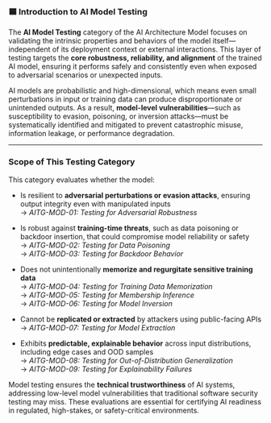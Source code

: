 
### 🟦 Introduction to AI Model Testing

The **AI Model Testing** category of the AI Architecture Model focuses on validating the intrinsic properties and behaviors of the model itself—independent of its deployment context or external interactions. This layer of testing targets the **core robustness, reliability, and alignment** of the trained AI model, ensuring it performs safely and consistently even when exposed to adversarial scenarios or unexpected inputs.

AI models are probabilistic and high-dimensional, which means even small perturbations in input or training data can produce disproportionate or unintended outputs. As a result, **model-level vulnerabilities**—such as susceptibility to evasion, poisoning, or inversion attacks—must be systematically identified and mitigated to prevent catastrophic misuse, information leakage, or performance degradation.

---

### Scope of This Testing Category

This category evaluates whether the model:

- Is resilient to **adversarial perturbations or evasion attacks**, ensuring output integrity even with manipulated inputs  
  → *AITG-MOD-01: Testing for Adversarial Robustness*

- Is robust against **training-time threats**, such as data poisoning or backdoor insertion, that could compromise model reliability or safety  
  → *AITG-MOD-02: Testing for Data Poisoning*  
  → *AITG-MOD-03: Testing for Backdoor Behavior*

- Does not unintentionally **memorize and regurgitate sensitive training data**  
  → *AITG-MOD-04: Testing for Training Data Memorization*  
  → *AITG-MOD-05: Testing for Membership Inference*  
  → *AITG-MOD-06: Testing for Model Inversion*

- Cannot be **replicated or extracted** by attackers using public-facing APIs  
  → *AITG-MOD-07: Testing for Model Extraction*

- Exhibits **predictable, explainable behavior** across input distributions, including edge cases and OOD samples  
  → *AITG-MOD-08: Testing for Out-of-Distribution Generalization*  
  → *AITG-MOD-09: Testing for Explainability Failures*

Model testing ensures the **technical trustworthiness** of AI systems, addressing low-level model vulnerabilities that traditional software security testing may miss. These evaluations are essential for certifying AI readiness in regulated, high-stakes, or safety-critical environments.

